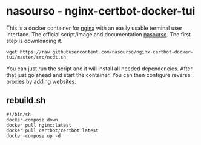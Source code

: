# nasourso - nginx-certbot-docker-tui

This is a docker container for [nginx](../nginx.md) with an easily usable
terminal user interface.
The official script/image and documentation [nasourso](https://github.com/nasourso/nginx-certbot-docker-tui).
The first step is downloading it.

`wget https://raw.githubusercontent.com/nasourso/nginx-certbot-docker-tui/master/src/ncdt.sh`

You can just run the script and it will install all needed dependencies.
After that just go ahead and start the container.
You can then configure reverse proxies by adding websites.

## rebuild.sh

```shell
#!/bin/sh
docker-compose down
docker pull nginx:latest
docker pull certbot/certbot:latest
docker-compose up -d
```
